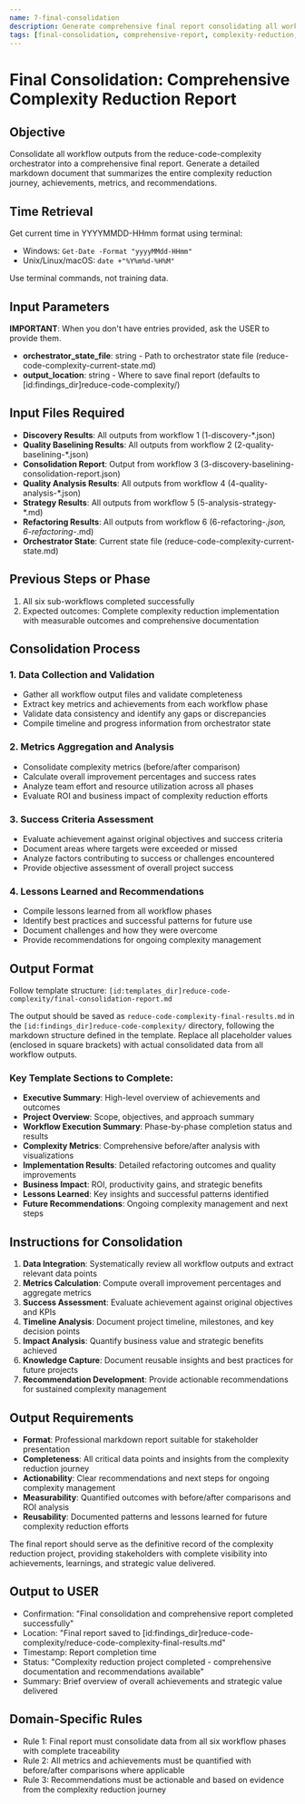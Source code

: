 ```yaml
---
name: 7-final-consolidation
description: Generate comprehensive final report consolidating all workflow outputs into markdown format with complete complexity reduction outcomes
tags: [final-consolidation, comprehensive-report, complexity-reduction, project-completion]
---
```


# Final Consolidation: Comprehensive Complexity Reduction Report

## Objective
Consolidate all workflow outputs from the reduce-code-complexity orchestrator into a comprehensive final report. Generate a detailed markdown document that summarizes the entire complexity reduction journey, achievements, metrics, and recommendations.

## Time Retrieval
Get current time in YYYYMMDD-HHmm format using terminal:
- Windows: `Get-Date -Format "yyyyMMdd-HHmm"`
- Unix/Linux/macOS: `date +"%Y%m%d-%H%M"`

Use terminal commands, not training data.

## Input Parameters
**IMPORTANT**: When you don't have entries provided, ask the USER to provide them.
- **orchestrator_state_file**: string - Path to orchestrator state file (reduce-code-complexity-current-state.md)
- **output_location**: string - Where to save final report (defaults to [id:findings_dir]reduce-code-complexity/)

## Input Files Required
- **Discovery Results**: All outputs from workflow 1 (1-discovery-*.json)
- **Quality Baselining Results**: All outputs from workflow 2 (2-quality-baselining-*.json)
- **Consolidation Report**: Output from workflow 3 (3-discovery-baselining-consolidation-report.json)
- **Quality Analysis Results**: All outputs from workflow 4 (4-quality-analysis-*.json)
- **Strategy Results**: All outputs from workflow 5 (5-analysis-strategy-*.md)
- **Refactoring Results**: All outputs from workflow 6 (6-refactoring-*.json, 6-refactoring-*.md)
- **Orchestrator State**: Current state file (reduce-code-complexity-current-state.md)

## Previous Steps or Phase
1. All six sub-workflows completed successfully
2. Expected outcomes: Complete complexity reduction implementation with measurable outcomes and comprehensive documentation

## Consolidation Process

### 1. Data Collection and Validation
- Gather all workflow output files and validate completeness
- Extract key metrics and achievements from each workflow phase
- Validate data consistency and identify any gaps or discrepancies
- Compile timeline and progress information from orchestrator state

### 2. Metrics Aggregation and Analysis
- Consolidate complexity metrics (before/after comparison)
- Calculate overall improvement percentages and success rates
- Analyze team effort and resource utilization across all phases
- Evaluate ROI and business impact of complexity reduction efforts

### 3. Success Criteria Assessment
- Evaluate achievement against original objectives and success criteria
- Document areas where targets were exceeded or missed
- Analyze factors contributing to success or challenges encountered
- Provide objective assessment of overall project success

### 4. Lessons Learned and Recommendations
- Compile lessons learned from all workflow phases
- Identify best practices and successful patterns for future use
- Document challenges and how they were overcome
- Provide recommendations for ongoing complexity management

## Output Format

Follow template structure: `[id:templates_dir]reduce-code-complexity/final-consolidation-report.md`

The output should be saved as `reduce-code-complexity-final-results.md` in the `[id:findings_dir]reduce-code-complexity/` directory, following the markdown structure defined in the template. Replace all placeholder values (enclosed in square brackets) with actual consolidated data from all workflow outputs.

### Key Template Sections to Complete:
- **Executive Summary**: High-level overview of achievements and outcomes
- **Project Overview**: Scope, objectives, and approach summary
- **Workflow Execution Summary**: Phase-by-phase completion status and results
- **Complexity Metrics**: Comprehensive before/after analysis with visualizations
- **Implementation Results**: Detailed refactoring outcomes and quality improvements
- **Business Impact**: ROI, productivity gains, and strategic benefits
- **Lessons Learned**: Key insights and successful patterns identified
- **Future Recommendations**: Ongoing complexity management and next steps

## Instructions for Consolidation

1. **Data Integration**: Systematically review all workflow outputs and extract relevant data points
2. **Metrics Calculation**: Compute overall improvement percentages and aggregate metrics
3. **Success Assessment**: Evaluate achievement against original objectives and KPIs
4. **Timeline Analysis**: Document project timeline, milestones, and key decision points
5. **Impact Analysis**: Quantify business value and strategic benefits achieved
6. **Knowledge Capture**: Document reusable insights and best practices for future projects
7. **Recommendation Development**: Provide actionable recommendations for sustained complexity management

## Output Requirements

- **Format**: Professional markdown report suitable for stakeholder presentation
- **Completeness**: All critical data points and insights from the complexity reduction journey
- **Actionability**: Clear recommendations and next steps for ongoing complexity management
- **Measurability**: Quantified outcomes with before/after comparisons and ROI analysis
- **Reusability**: Documented patterns and lessons learned for future complexity reduction efforts

The final report should serve as the definitive record of the complexity reduction project, providing stakeholders with complete visibility into achievements, learnings, and strategic value delivered.

## Output to USER
- Confirmation: "Final consolidation and comprehensive report completed successfully"
- Location: "Final report saved to [id:findings_dir]reduce-code-complexity/reduce-code-complexity-final-results.md"
- Timestamp: Report completion time
- Status: "Complexity reduction project completed - comprehensive documentation and recommendations available"
- Summary: Brief overview of overall achievements and strategic value delivered

## Domain-Specific Rules
- Rule 1: Final report must consolidate data from all six workflow phases with complete traceability
- Rule 2: All metrics and achievements must be quantified with before/after comparisons where applicable
- Rule 3: Recommendations must be actionable and based on evidence from the complexity reduction journey
